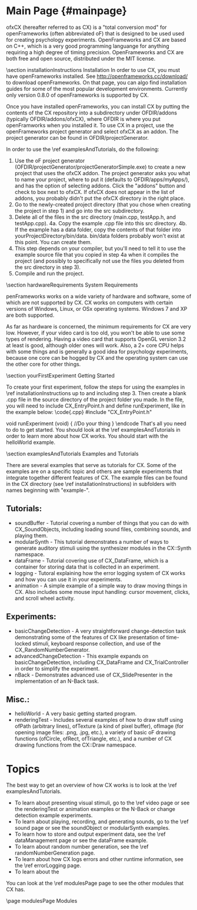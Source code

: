 Main Page                         {#mainpage}
=========

ofxCX (hereafter referred to as CX) is a "total conversion mod" for openFrameworks (often abbreviated oF) that 
is designed to be used used for creating psychology experiments. OpenFrameworks and CX are based on C++, which
is a very good programming languange for anything requiring a high degree of timing precision. OpenFrameworks 
and CX are both free and open source, distributed under the MIT license.

\section installationInstructions Installation
In order to use CX, you must have openFrameworks installed. See http://openframeworks.cc/download/ to download openFrameworks.
On that page, you can algo find installation guides for some of the most popular development environments.
Currently only version 0.8.0 of openFrameworks is supported by CX.

Once you have installed openFrameworks, you can install CX by putting the contents of the CX repository into a subdirectory 
under OFDIR/addons (typically OFDIR/addons/ofxCX), where OFDIR is where you put openFramworks when you installed it. To use CX 
in a project, use the openFrameworks project generator and select ofxCX as an addon. The project generator can be found in OFDIR/projectGenerator.

In order to use the \ref examplesAndTutorials, do the following:
1. Use the oF project generator (OFDIR/projectGenerator/projectGeneratorSimple.exe) to create a new project that uses the ofxCX addon.
The project generator asks you what to name your project, where to put it (defaults to OFDIR/apps/myApps/), and has the option of selecting
addons. Click the "addons" button and check to box next to ofxCX. If ofxCX does not appear in the list of addons, you probably didn't put the 
ofxCX directory in the right place.
2. Go to the newly-created project directory (that you chose when creating the project in step 1) and go into the src subdirectory.
3. Delete all of the files in the src directory (main.cpp, testApp.h, and testApp.cpp).
4a. Copy the example .cpp file into this src directory.
4b. If the example has a data folder, copy the contents of that folder into yourProjectDirectory/bin/data. bin/data folders probably won't 
exist at this point. You can create them.
5. This step depends on your compiler, but you'll need to tell it to use the example source file that you copied in step 4a
when it compiles the project (and possibly to specifically not use the files you deleted from the src directory in step 3).
6. Compile and run the project.

\section hardwareRequirements System Requirements

penFrameworks works on a wide variety of hardware and software, some of which are not supported by CX. CX works on computers with certain versions of Windows, Linux, or OSx operating systems. Windows 7 and XP are both supported.

As far as hardware is concerned, the minimum requirements for CX are very low. However, if your video card is too old, you won't be able to use some types of rendering. Having a video card that supports OpenGL version 3.2 at least is good, although older ones will work. Also, a 2+ core CPU helps with some things and is generally a good idea for psychology experiments, because one core can be hogged by CX and the operating system can use the other core for other things.

\section yourFirstExperiment Getting Started

To create your first experiment, follow the steps for using the examples in \ref installationInstructions up to and including step 3. Then create a blank .cpp file in the source directory of the project folder you made. In the file, you will need to include CX_EntryPoint.h and define runExperiment, like in the example below:
\code{.cpp}
#include "CX_EntryPoint.h"

void runExperiment (void) {
	//Do your thing
}
\endcode
That's all you need to do to get started. You should look at the \ref examplesAndTutorials in order to learn more about how CX works. You should start with the helloWorld example.

\section examplesAndTutorials Examples and Tutorials

There are several examples that serve as tutorials for CX. Some of the examples are on a specific topic and others 
are sample experiments that integrate together different features of CX. The example files can be found in the CX
directory (see \ref installationInstructions) in subfolders with names beginning with "example-".

Tutorials:
-----------------------
+ soundBuffer - Tutorial covering a number of things that you can do with CX_SoundObjects, including loading sound 
files, combining sounds, and playing them.
+ modularSynth - This tutorial demonstrates a number of ways to generate auditory stimuli using the synthesizer modules in the CX::Synth namespace.
+ dataFrame - Tutorial covering use of CX_DataFrame, which is a container for storing data that is collected in an experiment.
+ logging - Tutoral explaining how the error logging system of CX works and how you can use it in your experiments.
+ animation - A simple example of a simple way to draw moving things in CX. Also includes some mouse input handling: cursor movement, clicks, and scroll wheel activity.

Experiments:
------------------------
+ basicChangeDetection - A very straightforward change-detection task demonstrating some of the features of CX 
like presentation of time-locked stimuli, keyboard response collection, and use of the CX_RandomNumberGenerator.
+ advancedChangeDetection - This example expands on basicChangeDetection, including CX_DataFrame and CX_TrialController 
in order to simplify the experiment.
+ nBack - Demonstrates advanced use of CX_SlidePresenter in the implementation of an N-Back task.

Misc.:
-----------------------
+ helloWorld - A very basic getting started program.
+ renderingTest - Includes several examples of how to draw stuff using ofPath (arbitrary lines), ofTexture (a kind 
of pixel buffer), ofImage (for opening image files: .png, .jpg, etc.), a variety of basic oF drawing functions 
(ofCircle, ofRect, ofTriangle, etc.), and a number of CX drawing functions from the CX::Draw namespace.

Topics
===========

The best way to get an overview of how CX works is to look at the \ref examplesAndTutorials.

+ To learn about presenting visual stimuli, go to the \ref video page or see the renderingTest or animation examples or the N-Back or change detection example experiments.
+ To learn about playing, recording, and generating sounds, go to the \ref sound page or see the soundObject or modularSynth examples.
+ To learn how to store and output experiment data, see the \ref dataManagement page or see the dataFrame example.
+ To learn about random number generation, see the \ref randomNumberGeneration page.
+ To learn about how CX logs errors and other runtime information, see the \ref errorLogging page.
+ To learn about the 

You can look at the \ref modulesPage page to see the other modules that CX has.

\page modulesPage Modules






